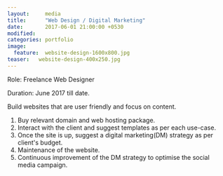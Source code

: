 ```yaml
---
layout:     media
title:      "Web Design / Digital Marketing"
date:       2017-06-01 21:00:00 +0530
modified:   
categories: portfolio
image:
  feature:  website-design-1600x800.jpg
teaser:   website-design-400x250.jpg
---
```

Role:     Freelance Web Designer

Duration: June 2017 till date.

Build websites that are user friendly and focus on content.
1. Buy relevant domain and web hosting package.
2. Interact with the client and suggest templates as per each use-case.
3. Once the site is up, suggest a digital marketing(DM) strategy as per client's budget.
4. Maintenance of the website.
5. Continuous improvement of the DM strategy to optimise the social media campaign.
